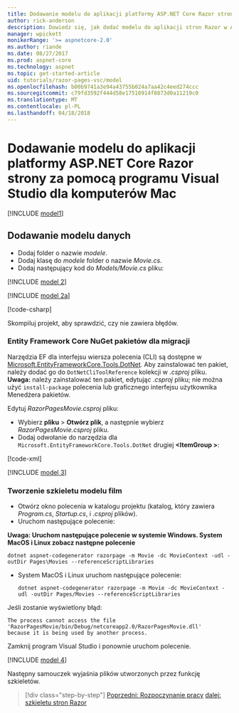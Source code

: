 ```yaml
---
title: Dodawanie modelu do aplikacji platformy ASP.NET Core Razor strony za pomocą programu Visual Studio dla komputerów Mac
author: rick-anderson
description: Dowiedz się, jak dodać modelu do aplikacji stron Razor w ASP.NET Core za pomocą programu Visual Studio dla komputerów Mac.
manager: wpickett
monikerRange: '>= aspnetcore-2.0'
ms.author: riande
ms.date: 08/27/2017
ms.prod: aspnet-core
ms.technology: aspnet
ms.topic: get-started-article
uid: tutorials/razor-pages-vsc/model
ms.openlocfilehash: b00b9741a3e94a43755b024a7aa42c4eed274ccc
ms.sourcegitcommit: c79fd3592f444d58e17518914f8873d0a11219c0
ms.translationtype: MT
ms.contentlocale: pl-PL
ms.lasthandoff: 04/18/2018
---
```

# <a name="add-a-model-to-an-aspnet-core-razor-pages-app-with-visual-studio-for-mac"></a>Dodawanie modelu do aplikacji platformy ASP.NET Core Razor strony za pomocą programu Visual Studio dla komputerów Mac

[!INCLUDE [model1](../../includes/RP/model1.md)]

## <a name="add-a-data-model"></a>Dodawanie modelu danych

* Dodaj folder o nazwie *modele*.
* Dodaj klasę do *modele* folder o nazwie *Movie.cs*.
* Dodaj następujący kod do *Models/Movie.cs* pliku:

[!INCLUDE [model 2](../../includes/RP/model2.md)]

[!INCLUDE [model 2a](../../includes/RP/model2a.md)]

[!code-csharp[](../../tutorials/razor-pages/razor-pages-start/sample/RazorPagesMovie/Startup.cs?name=snippet_ConfigureServices2&highlight=3-6)]

Skompiluj projekt, aby sprawdzić, czy nie zawiera błędów.

### <a name="entity-framework-core-nuget-packages-for-migrations"></a>Entity Framework Core NuGet pakietów dla migracji

Narzędzia EF dla interfejsu wiersza polecenia (CLI) są dostępne w [Microsoft.EntityFrameworkCore.Tools.DotNet](https://www.nuget.org/packages/Microsoft.EntityFrameworkCore.Tools.DotNet). Aby zainstalować ten pakiet, należy dodać go do `DotNetCliToolReference` kolekcji w *.csproj* pliku. **Uwaga:** należy zainstalować ten pakiet, edytując *.csproj* pliku; nie można użyć `install-package` polecenia lub graficznego interfejsu użytkownika Menedżera pakietów.

Edytuj *RazorPagesMovie.csproj* pliku:

* Wybierz **pliku** > **Otwórz plik**, a następnie wybierz *RazorPagesMovie.csproj* pliku.
* Dodaj odwołanie do narzędzia dla `Microsoft.EntityFrameworkCore.Tools.DotNet` drugiej  **\<ItemGroup >**:

[!code-xml[](../../tutorials/razor-pages/razor-pages-start/snapshot_cli_sample/RazorPagesMovie/RazorPagesMovie.cli.csproj)]

[!INCLUDE [model 3](../../includes/RP/model3.md)]

<a name="scaffold"></a>
### <a name="scaffold-the-movie-model"></a>Tworzenie szkieletu modelu film

* Otwórz okno polecenia w katalogu projektu (katalog, który zawiera *Program.cs*, *Startup.cs*, i *.csproj* plików).
* Uruchom następujące polecenie:

**Uwaga: Uruchom następujące polecenie w systemie Windows. System MacOS i Linux zobacz następne polecenie**

  ```console
  dotnet aspnet-codegenerator razorpage -m Movie -dc MovieContext -udl -outDir Pages\Movies --referenceScriptLibraries
  ```

* System MacOS i Linux uruchom następujące polecenie:

  ```console
  dotnet aspnet-codegenerator razorpage -m Movie -dc MovieContext -udl -outDir Pages/Movies --referenceScriptLibraries
  ```

Jeśli zostanie wyświetlony błąd:
  ```
  The process cannot access the file 
 'RazorPagesMovie/bin/Debug/netcoreapp2.0/RazorPagesMovie.dll' 
  because it is being used by another process.
  ```

Zamknij program Visual Studio i ponownie uruchom polecenie.

[!INCLUDE [model 4](../../includes/RP/model4.md)]

Następny samouczek wyjaśnia plików utworzonych przez funkcję szkieletów.

> [!div class="step-by-step"]
> [Poprzedni: Rozpoczynanie pracy](xref:tutorials/razor-pages-vsc/razor-pages-start)
> [dalej: szkieletu stron Razor](xref:tutorials/razor-pages-vsc/page)
